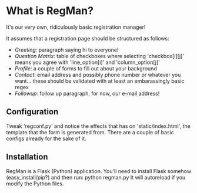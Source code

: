 What is RegMan?
===============
It's our very own, ridiculously basic registration manager!

It assumes that a registration page should be structured as follows:
-  *Greeting*: paragraph saying hi to everyone!
-  *Question Matrix*: table of checkboxes where selecting 'checkbox[i][j]' means
   you agree with 'line_option[i]' and 'column_option[j]'
-  *Profile*: a couple of forms to fill out about your background
-  *Contact*: email address and possibly phone number or whatever you want...
   these should be validated with at least an embarassingly basic regex
-  *Followup*: follow up paragraph, for now, our e-mail address!

Configuration
-------------
Tweak 'regconf.py' and notice the effects that has on 'static/index.html', the
template that the form is generated from. There are a couple of basic configs
already for the sake of it.

Installation
------------
RegMan is a Flask (Python) application. You'll need to install Flask somehow
(easy_install/pip?) and then run:
    python regman.py
It will autoreload if you modify the Python files.

